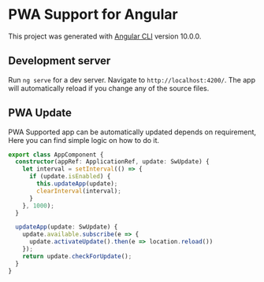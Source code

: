 # PWA Support for Angular 

This project was generated with [Angular CLI](https://github.com/angular/angular-cli) version 10.0.0.

## Development server

Run `ng serve` for a dev server. Navigate to `http://localhost:4200/`. The app will automatically reload if you change any of the source files.

## PWA Update
PWA Supported app can be automatically updated depends on requirement, Here you can find simple logic on how to do it.

```typescript
export class AppComponent {
  constructor(appRef: ApplicationRef, update: SwUpdate) {
    let interval = setInterval(() => {
      if (update.isEnabled) {
        this.updateApp(update);
        clearInterval(interval);
      }
    }, 1000);
  }

  updateApp(update: SwUpdate) {
    update.available.subscribe(e => {
      update.activateUpdate().then(e => location.reload())
    });
    return update.checkForUpdate();
  }
} 
```
